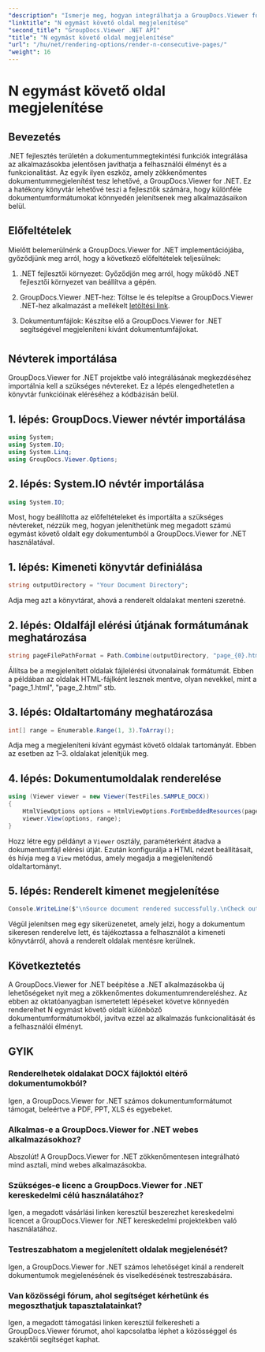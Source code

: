 ```yaml
---
"description": "Ismerje meg, hogyan integrálhatja a GroupDocs.Viewer for .NET alkalmazást alkalmazásaiba, hogy könnyedén megjeleníthesse N egymást követő oldalból álló dokumentumait."
"linktitle": "N egymást követő oldal megjelenítése"
"second_title": "GroupDocs.Viewer .NET API"
"title": "N egymást követő oldal megjelenítése"
"url": "/hu/net/rendering-options/render-n-consecutive-pages/"
"weight": 16
---
```


# N egymást követő oldal megjelenítése

## Bevezetés
.NET fejlesztés területén a dokumentummegtekintési funkciók integrálása az alkalmazásokba jelentősen javíthatja a felhasználói élményt és a funkcionalitást. Az egyik ilyen eszköz, amely zökkenőmentes dokumentummegjelenítést tesz lehetővé, a GroupDocs.Viewer for .NET. Ez a hatékony könyvtár lehetővé teszi a fejlesztők számára, hogy különféle dokumentumformátumokat könnyedén jelenítsenek meg alkalmazásaikon belül.
## Előfeltételek
Mielőtt belemerülnénk a GroupDocs.Viewer for .NET implementációjába, győződjünk meg arról, hogy a következő előfeltételek teljesülnek:
1. .NET fejlesztői környezet: Győződjön meg arról, hogy működő .NET fejlesztői környezet van beállítva a gépén.
  
2. GroupDocs.Viewer .NET-hez: Töltse le és telepítse a GroupDocs.Viewer .NET-hez alkalmazást a mellékelt [letöltési link](https://releases.groupdocs.com/viewer/net/).
3. Dokumentumfájlok: Készítse elő a GroupDocs.Viewer for .NET segítségével megjeleníteni kívánt dokumentumfájlokat.
#
## Névterek importálása
GroupDocs.Viewer for .NET projektbe való integrálásának megkezdéséhez importálnia kell a szükséges névtereket. Ez a lépés elengedhetetlen a könyvtár funkcióinak eléréséhez a kódbázisán belül.
## 1. lépés: GroupDocs.Viewer névtér importálása
```csharp
using System;
using System.IO;
using System.Linq;
using GroupDocs.Viewer.Options;
```
## 2. lépés: System.IO névtér importálása
```csharp
using System.IO;
```

Most, hogy beállította az előfeltételeket és importálta a szükséges névtereket, nézzük meg, hogyan jeleníthetünk meg megadott számú egymást követő oldalt egy dokumentumból a GroupDocs.Viewer for .NET használatával.
## 1. lépés: Kimeneti könyvtár definiálása
```csharp
string outputDirectory = "Your Document Directory";
```
Adja meg azt a könyvtárat, ahová a renderelt oldalakat menteni szeretné.
## 2. lépés: Oldalfájl elérési útjának formátumának meghatározása
```csharp
string pageFilePathFormat = Path.Combine(outputDirectory, "page_{0}.html");
```
Állítsa be a megjelenített oldalak fájlelérési útvonalainak formátumát. Ebben a példában az oldalak HTML-fájlként lesznek mentve, olyan nevekkel, mint a "page_1.html", "page_2.html" stb.
## 3. lépés: Oldaltartomány meghatározása
```csharp
int[] range = Enumerable.Range(1, 3).ToArray();
```
Adja meg a megjeleníteni kívánt egymást követő oldalak tartományát. Ebben az esetben az 1–3. oldalakat jelenítjük meg.
## 4. lépés: Dokumentumoldalak renderelése
```csharp
using (Viewer viewer = new Viewer(TestFiles.SAMPLE_DOCX))
{
    HtmlViewOptions options = HtmlViewOptions.ForEmbeddedResources(pageFilePathFormat);
    viewer.View(options, range);
}
```
Hozz létre egy példányt a `Viewer` osztály, paraméterként átadva a dokumentumfájl elérési útját. Ezután konfigurálja a HTML nézet beállításait, és hívja meg a `View` metódus, amely megadja a megjelenítendő oldaltartományt.
## 5. lépés: Renderelt kimenet megjelenítése
```csharp
Console.WriteLine($"\nSource document rendered successfully.\nCheck output in {outputDirectory}.");
```
Végül jelenítsen meg egy sikerüzenetet, amely jelzi, hogy a dokumentum sikeresen renderelve lett, és tájékoztassa a felhasználót a kimeneti könyvtárról, ahová a renderelt oldalak mentésre kerülnek.

## Következtetés
A GroupDocs.Viewer for .NET beépítése a .NET alkalmazásokba új lehetőségeket nyit meg a zökkenőmentes dokumentumrendereléshez. Az ebben az oktatóanyagban ismertetett lépéseket követve könnyedén renderelhet N egymást követő oldalt különböző dokumentumformátumokból, javítva ezzel az alkalmazás funkcionalitását és a felhasználói élményt.
## GYIK
### Renderelhetek oldalakat DOCX fájloktól eltérő dokumentumokból?
Igen, a GroupDocs.Viewer for .NET számos dokumentumformátumot támogat, beleértve a PDF, PPT, XLS és egyebeket.
### Alkalmas-e a GroupDocs.Viewer for .NET webes alkalmazásokhoz?
Abszolút! A GroupDocs.Viewer for .NET zökkenőmentesen integrálható mind asztali, mind webes alkalmazásokba.
### Szükséges-e licenc a GroupDocs.Viewer for .NET kereskedelmi célú használatához?
Igen, a megadott vásárlási linken keresztül beszerezhet kereskedelmi licencet a GroupDocs.Viewer for .NET kereskedelmi projektekben való használatához.
### Testreszabhatom a megjelenített oldalak megjelenését?
Igen, a GroupDocs.Viewer for .NET számos lehetőséget kínál a renderelt dokumentumok megjelenésének és viselkedésének testreszabására.
### Van közösségi fórum, ahol segítséget kérhetünk és megoszthatjuk tapasztalatainkat?
Igen, a megadott támogatási linken keresztül felkeresheti a GroupDocs.Viewer fórumot, ahol kapcsolatba léphet a közösséggel és szakértői segítséget kaphat.